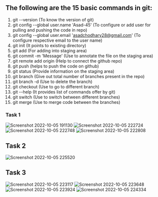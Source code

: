 ## The following are the 15 basic commands in git:
 
 1.  git  --version  (To know the version of git)
 2.  git config --global user.name 'Asad-45' (To configure or add user for pulling and pushing the code in repo)
 3.  git config --global user.email 'asadchodhary28@gmail.com' (To configure respective email to the user name)
 4.  git init (It points to existing directory)
 5.  git add (For adding into staging area)
 6.  git commit -m 'Message' (Use to annotate the file on the staging area)
 7.  git remote add origin (Help to connect the github repo)
 8.  git push (helps to push the code on github)
 9.  git status (Provide information on the staging area)
 10. git branch (Give out total number of branches present in the repo)
 11. git branch -d (Use to delete the branch)
 12. git checkout (Use to go to different branch)
 13. git --help (It provides list of commands offer by git)
 14. git switch (Use to switch between different branches)
 15. git merge (Use to merge code between the branches)
 
### Task 1
![Screenshot 2022-10-05 191130](https://user-images.githubusercontent.com/102010266/194121276-695634e1-eaee-4cd3-9587-ed3a8cc8c511.png)
![Screenshot 2022-10-05 222724](https://user-images.githubusercontent.com/102010266/194121292-fccf5c8c-246e-41b0-8cde-7fe3ce529918.png)
![Screenshot 2022-10-05 222748](https://user-images.githubusercontent.com/102010266/194121309-144ce35c-a6c5-48a3-ad37-39fa34fb10ef.png)
![Screenshot 2022-10-05 222808](https://user-images.githubusercontent.com/102010266/194121324-8535b040-5a51-40e5-bd70-e7e277e7e52e.png)

## Task 2
![Screenshot 2022-10-05 225520](https://user-images.githubusercontent.com/102010266/194123619-3c375daa-6cd7-46d2-b909-7ccbd85d393c.png)


## Task 3
![Screenshot 2022-10-05 223117](https://user-images.githubusercontent.com/102010266/194121352-38a342d9-5ecb-43c2-9be2-716d5e28acd8.png)
![Screenshot 2022-10-05 223648](https://user-images.githubusercontent.com/102010266/194121370-fbe8d791-8d0b-42df-8eb7-6c6eaa3afb54.png)
![Screenshot 2022-10-05 223924](https://user-images.githubusercontent.com/102010266/194121396-e438c771-6fea-4968-8cb1-a9309ad5ae1b.png)
![Screenshot 2022-10-05 224334](https://user-images.githubusercontent.com/102010266/194121440-10637a64-d5a1-4ffe-aaf8-6810ffbce030.png)


